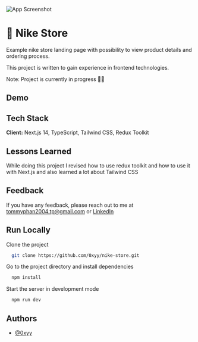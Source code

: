 ![App Screenshot](https://i.imgur.com/XNRJWVa.png)

# 👟 Nike Store 

Example nike store landing page with possibility to view product details and ordering process.

This project is written to gain experience in frontend technologies.

Note: Project is currently in progress 👷‍♂️

## Demo


## Tech Stack

**Client:** Next.js 14, TypeScript, Tailwind CSS, Redux Toolkit

## Lessons Learned

While doing this project I revised how to use redux toolkit and how to use it with Next.js and also learned a lot about Tailwind CSS

## Feedback

If you have any feedback, please reach out to me at tommyphan2004.tp@gmail.com or [LinkedIn](https://www.linkedin.com/in/tommy04/)

## Run Locally

Clone the project

```bash
  git clone https://github.com/0xyy/nike-store.git
```

Go to the project directory and install dependencies

```bash
  npm install
```

Start the server in development mode

```bash
  npm run dev
```

## Authors

- [@0xyy](https://github.com/0xyy)

